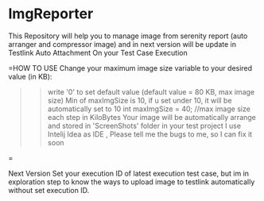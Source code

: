 # ImgReporter
This Repository will help you to manage image from serenity report (auto arranger and compressor image) and in next version will be update in Testlink Auto Attachment On your Test Case Execution

=HOW TO USE
Change your maximum image size variable to your desired value (in KB):
>> write '0' to set default value (default value = 80 KB, max image size)
 Min of maxImgSize is 10, if u set under 10, it will be automatically set to 10
 int maxImgSize = 40; //max image size each step in KiloBytes
 Your image will be automatically arrange and stored in 'ScreenShots' folder in your test project
 I use Intelij Idea as IDE , Please tell me the bugs to me, so I can fix it soon
>>
=

Next Version
Set your execution ID of latest execution test case, but im in exploration step to know the ways to upload image to testlink automatically without set execution ID.

